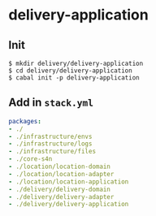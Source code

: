 # delivery-application

## Init
```shell
$ mkdir delivery/delivery-application
$ cd delivery/delivery-application
$ cabal init -p delivery-application
```

## Add in `stack.yml`
```yaml
packages:
- ./
- ./infrastructure/envs
- ./infrastructure/logs
- ./infrastructure/files
- ./core-s4n
- ./location/location-domain
- ./location/location-adapter
- ./location/location-application
- ./delivery/delivery-domain
- ./delivery/delivery-adapter
- ./delivery/delivery-application
```